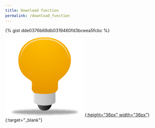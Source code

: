 ```yaml
---
title: Download function
permalink: /download_function
---
```

{% gist dde0376b68db0319460fd3bceea5fcbc %}

[![example](../figures/example_icon.png){:height="36px" width="36px"}](https://github.com/binste/chicago_safepassage_evaluation/blob/master/notebooks/0_download_data/0.0-binste-download-data.ipynb){:target="_blank"}